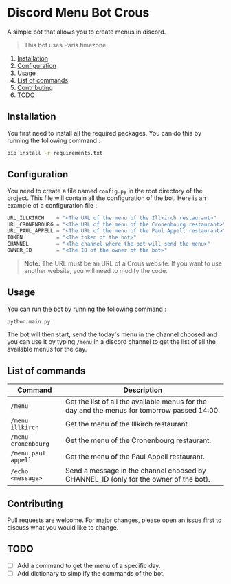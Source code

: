 # Discord Menu Bot Crous
A simple bot that allows you to create menus in discord.
> This bot uses Paris timezone.

1. [Installation](#installation)
2. [Configuration](#configuration)
3. [Usage](#usage)
4. [List of commands](#list-of-commands)
5. [Contributing](#contributing)
6. [TODO](#todo)

## Installation
You first need to install all the required packages. You can do this by running the following command :
```bash
pip install -r requirements.txt
```
## Configuration
You need to create a file named `config.py` in the root directory of the project. This file will contain all the configuration of the bot. Here is an example of a configuration file :
```py
URL_ILLKIRCH    = "<The URL of the menu of the Illkirch restaurant>"
URL_CRONENBOURG = "<The URL of the menu of the Cronenbourg restaurant>"
URL_PAUL_APPELL = "<The URL of the menu of the Paul Appell restaurant>"
TOKEN           = "<The token of the bot>"
CHANNEL         = "<The channel where the bot will send the menu>"
OWNER_ID        = "<The ID of the owner of the bot>"
```

> **Note:** The URL must be an URL of a Crous website. If you want to use another website, you will need to modify the code. 

## Usage
You can run the bot by running the following command :
```bash
python main.py
```
The bot will then start, send the today's menu in the channel choosed and you can use it by typing `/menu` in a discord channel to get the list of all the available menus for the day.

## List of commands
| Command             | Description                                                                                  |
| ------------------- | -------------------------------------------------------------------------------------------- |
| `/menu`             | Get the list of all the available menus for the day and the menus for tomorrow passed 14:00. |
| `/menu illkirch`    | Get the menu of the Illkirch restaurant.                                                     |
| `/menu cronenbourg` | Get the menu of the Cronenbourg restaurant.                                                  |
| `/menu paul appell` | Get the menu of the Paul Appell restaurant.                                                  |
| `/echo <message>`   | Send a message in the channel choosed by CHANNEL_ID (only for the owner of the bot).         |

## Contributing
Pull requests are welcome. For major changes, please open an issue first to discuss what you would like to change.

## TODO
- [ ] Add a command to get the menu of a specific day.
- [ ] Add dictionary to simplify the commands of the bot.
